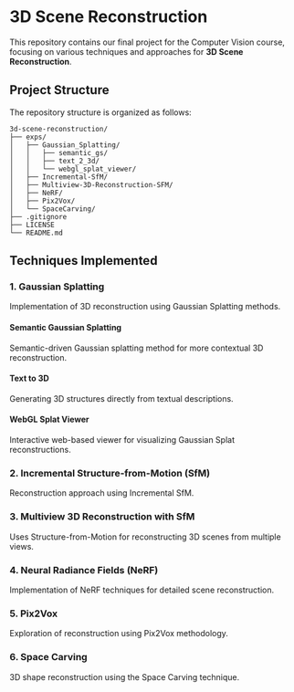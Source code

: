 # 3D Scene Reconstruction

This repository contains our final project for the Computer Vision course, focusing on various techniques and approaches for **3D Scene Reconstruction**.

## Project Structure

The repository structure is organized as follows:

```
3d-scene-reconstruction/
├── exps/
│   ├── Gaussian_Splatting/
│   │   ├── semantic_gs/
│   │   ├── text_2_3d/
│   │   └── webgl_splat_viewer/
│   ├── Incremental-SfM/
│   ├── Multiview-3D-Reconstruction-SFM/
│   ├── NeRF/
│   ├── Pix2Vox/
│   └── SpaceCarving/
├── .gitignore
├── LICENSE
└── README.md
```

## Techniques Implemented

### 1. Gaussian Splatting
Implementation of 3D reconstruction using Gaussian Splatting methods.

#### Semantic Gaussian Splatting
Semantic-driven Gaussian splatting method for more contextual 3D reconstruction.

#### Text to 3D
Generating 3D structures directly from textual descriptions.

#### WebGL Splat Viewer
Interactive web-based viewer for visualizing Gaussian Splat reconstructions.

### 2. Incremental Structure-from-Motion (SfM)
Reconstruction approach using Incremental SfM.

### 3. Multiview 3D Reconstruction with SfM
Uses Structure-from-Motion for reconstructing 3D scenes from multiple views.

### 4. Neural Radiance Fields (NeRF)
Implementation of NeRF techniques for detailed scene reconstruction.

### 5. Pix2Vox
Exploration of reconstruction using Pix2Vox methodology.

### 6. Space Carving
3D shape reconstruction using the Space Carving technique.


